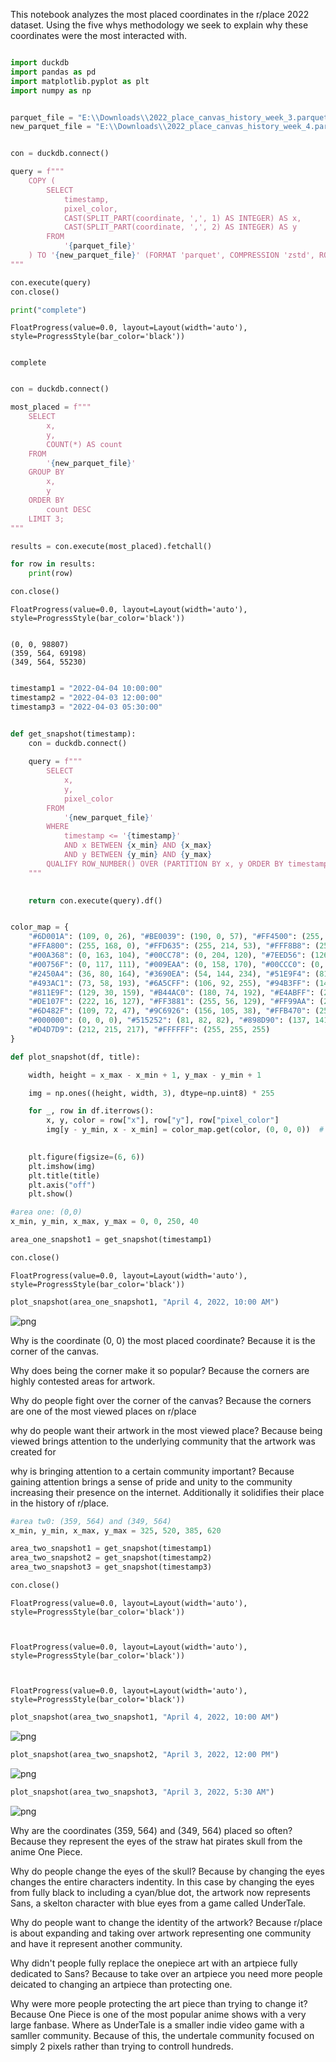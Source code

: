 This notebook analyzes the most placed coordinates in the r/place 2022 dataset. Using the five whys methodology we seek to explain why these coordinates were the most interacted with. 


```python

import duckdb
import pandas as pd
import matplotlib.pyplot as plt
import numpy as np
```


```python

parquet_file = "E:\\Downloads\\2022_place_canvas_history_week_3.parquet"
new_parquet_file = "E:\\Downloads\\2022_place_canvas_history_week_4.parquet"
```


```python

con = duckdb.connect()

query = f"""
    COPY (
        SELECT 
            timestamp,
            pixel_color,
            CAST(SPLIT_PART(coordinate, ',', 1) AS INTEGER) AS x,
            CAST(SPLIT_PART(coordinate, ',', 2) AS INTEGER) AS y
        FROM 
            '{parquet_file}'
    ) TO '{new_parquet_file}' (FORMAT 'parquet', COMPRESSION 'zstd', ROW_GROUP_SIZE 5000000);
"""

con.execute(query)
con.close()

print("complete")
```


    FloatProgress(value=0.0, layout=Layout(width='auto'), style=ProgressStyle(bar_color='black'))


    complete
    


```python

con = duckdb.connect()

most_placed = f"""
    SELECT
        x,
        y,
        COUNT(*) AS count
    FROM 
        '{new_parquet_file}'
    GROUP BY 
        x, 
        y
    ORDER BY 
        count DESC
    LIMIT 3;
"""

results = con.execute(most_placed).fetchall()

for row in results:
    print(row)

con.close()
```


    FloatProgress(value=0.0, layout=Layout(width='auto'), style=ProgressStyle(bar_color='black'))


    (0, 0, 98807)
    (359, 564, 69198)
    (349, 564, 55230)
    


```python

timestamp1 = "2022-04-04 10:00:00"  
timestamp2 = "2022-04-03 12:00:00"  
timestamp3 = "2022-04-03 05:30:00"

```


```python

def get_snapshot(timestamp):
    con = duckdb.connect()
    
    query = f"""
        SELECT 
            x,
            y, 
            pixel_color
        FROM 
            '{new_parquet_file}'
        WHERE 
            timestamp <= '{timestamp}'
            AND x BETWEEN {x_min} AND {x_max}
            AND y BETWEEN {y_min} AND {y_max}
        QUALIFY ROW_NUMBER() OVER (PARTITION BY x, y ORDER BY timestamp DESC) = 1;
    """
    

    return con.execute(query).df()

```


```python

color_map = {
    "#6D001A": (109, 0, 26), "#BE0039": (190, 0, 57), "#FF4500": (255, 69, 0),
    "#FFA800": (255, 168, 0), "#FFD635": (255, 214, 53), "#FFF8B8": (255, 248, 184),
    "#00A368": (0, 163, 104), "#00CC78": (0, 204, 120), "#7EED56": (126, 237, 86),
    "#00756F": (0, 117, 111), "#009EAA": (0, 158, 170), "#00CCC0": (0, 204, 192),
    "#2450A4": (36, 80, 164), "#3690EA": (54, 144, 234), "#51E9F4": (81, 233, 244),
    "#493AC1": (73, 58, 193), "#6A5CFF": (106, 92, 255), "#94B3FF": (148, 179, 255),
    "#811E9F": (129, 30, 159), "#B44AC0": (180, 74, 192), "#E4ABFF": (228, 171, 255),
    "#DE107F": (222, 16, 127), "#FF3881": (255, 56, 129), "#FF99AA": (255, 153, 170),
    "#6D482F": (109, 72, 47), "#9C6926": (156, 105, 38), "#FFB470": (255, 180, 112),
    "#000000": (0, 0, 0), "#515252": (81, 82, 82), "#898D90": (137, 141, 144),
    "#D4D7D9": (212, 215, 217), "#FFFFFF": (255, 255, 255)
}


```


```python
def plot_snapshot(df, title):

    width, height = x_max - x_min + 1, y_max - y_min + 1

    img = np.ones((height, width, 3), dtype=np.uint8) * 255

    for _, row in df.iterrows():
        x, y, color = row["x"], row["y"], row["pixel_color"]
        img[y - y_min, x - x_min] = color_map.get(color, (0, 0, 0))  # Default to black if color not found

    
    plt.figure(figsize=(6, 6))
    plt.imshow(img)
    plt.title(title)
    plt.axis("off")
    plt.show()
```


```python
#area one: (0,0)
x_min, y_min, x_max, y_max = 0, 0, 250, 40

area_one_snapshot1 = get_snapshot(timestamp1)

con.close()
```


    FloatProgress(value=0.0, layout=Layout(width='auto'), style=ProgressStyle(bar_color='black'))



```python
plot_snapshot(area_one_snapshot1, "April 4, 2022, 10:00 AM")

```


    
![png](output_10_0.png)
    


Why is the coordinate (0, 0) the most placed coordinate?
    Because it is the corner of the canvas.
    
Why does being the corner make it so popular? 
    Because the corners are highly contested areas for artwork.
    
Why do people fight over the corner of the canvas?
    Because the corners are one of the most viewed places on r/place
    
why do people want their artwork in the most viewed place?
    Because being viewed brings attention to the underlying community that the artwork was created for
    
why is bringing attention to a certain community important?
    Because gaining attention brings a sense of pride and unity to the community increasing their presence on the internet. Additionally it solidifies their place in the history of r/place. 


```python
#area tw0: (359, 564) and (349, 564)
x_min, y_min, x_max, y_max = 325, 520, 385, 620

area_two_snapshot1 = get_snapshot(timestamp1)
area_two_snapshot2 = get_snapshot(timestamp2)
area_two_snapshot3 = get_snapshot(timestamp3)

con.close()
```


    FloatProgress(value=0.0, layout=Layout(width='auto'), style=ProgressStyle(bar_color='black'))



    FloatProgress(value=0.0, layout=Layout(width='auto'), style=ProgressStyle(bar_color='black'))



    FloatProgress(value=0.0, layout=Layout(width='auto'), style=ProgressStyle(bar_color='black'))



```python
plot_snapshot(area_two_snapshot1, "April 4, 2022, 10:00 AM")
```


    
![png](output_13_0.png)
    



```python
plot_snapshot(area_two_snapshot2, "April 3, 2022, 12:00 PM")
```


    
![png](output_14_0.png)
    



```python
plot_snapshot(area_two_snapshot3, "April 3, 2022, 5:30 AM")
```


    
![png](output_15_0.png)
    


Why are the coordinates (359, 564) and (349, 564) placed so often?
    Because they represent the eyes of the straw hat pirates skull from the anime One Piece.
    
Why do people change the eyes of the skull?
    Because by changing the eyes changes the entire characters indentity. In this case by changing the eyes from fully black to including a cyan/blue dot, the artwork now represents Sans, a skelton character with blue eyes from a game called UnderTale.
    
Why do people want to change the identity of the artwork?
    Because r/place is about expanding and taking over artwork representing one community and have it represent another community.
    
Why didn't people fully replace the onepiece art with an artpiece fully dedicated to Sans?
    Because to take over an artpiece you need more people deicated to changing an artpiece than protecting one.
    
Why were more people protecting the art piece than trying to change it?
    Because One Piece is one of the most popular anime shows with a very large fanbase. Where as UnderTale is a smaller indie video game with a samller community. Because of this, the undertale community focused on simply 2 pixels rather than trying to controll hundreds. 
